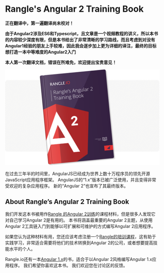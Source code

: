 # **Rangle's Angular 2 Training Book**

**正在翻译中，第一遍翻译尚未校对！**

**由于Angular2涉及ES6和Typescript，且文章是一个视频教程的讲义，所以本书的内容较少深度有限，但是本书给出了非常清晰的学习路线，而且考虑到对没有Angular1经验的朋友上手较难，因此我会逐步加上更为详细的译注，最终的目标想打造一本中等难度的Angular2入门**

**本人第一次翻译文档，错误在所难免，欢迎提出宝贵意见！**

![](content/assets/book-cover.png)

在过去三年半的时间里，AngularJS已经成为世界上数十万程序员的领先开源JavaScript应用程序框架。 AngularJS的“1.x”版本已被广泛使用，并且变得非常受欢迎的复杂应用程序。 新的“Angular 2”也宣布了其最终版本。

## **About Rangle’s Angular 2 Training Book**

我们开发这本书被用作[Rangle 的Angular 2训练](http://go.rangle.io/angular-2-training)的课程材料，但是很多人发现它对自己学习Angular 2是有用的。 本书将涵盖最重要的Angular 2主题，从使用Angular 2工具链入门到能够以可扩展和可维护的方式编写Angular 2应用程序。

如果您认为这种材料有用，您还应该考虑注册一个[Rangle的培训课程](http://go.rangle.io/angular-2-training)，这有助于实践学习，非常适合需要将他们的技术转换到Angular 2的公司，或者想要提高技能水平的个人。

Rangle.io还有一本[Angular 1.x](http://ngcourse-1.rangle.io/)的书，适合于以Angular 2风格编写Angular 1.x应用程序。 我们希望你喜欢这本书。 我们欢迎您在讨论区的反馈。